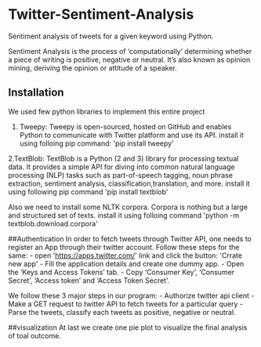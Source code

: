 # Twitter-Sentiment-Analysis
Sentiment analysis of tweets for a given keyword using Python.

Sentiment Analysis is the process of ‘computationally’ determining whether a piece of writing is positive, negative or neutral. 
It’s also known as opinion mining, deriving the opinion or attitude of a speaker.

## Installation
We used few python libraries to implement this entire project
1. Tweepy: Tweepy is open-sourced, hosted on GitHub and enables Python to communicate with Twitter platform and use its API. 
           install it using folloing pip command:
           'pip install tweepy'
           
2.TextBlob: TextBlob is a Python (2 and 3) library for processing textual data. It provides a simple API for diving into common natural 
language processing (NLP) tasks such as part-of-speech tagging, noun phrase extraction, sentiment analysis, classification,translation,
and more.
            install it using following pip command
            'pip install textblob'
                            
Also we need to install some NLTK corpora. Corpora is nothing but a large and structured set of texts.
            install it using folloing command
            'python -m textblob.download.corpora'

##Authentication
In order to fetch tweets through Twitter API, one needs to register an App through their twitter account. 
Follow these steps for the same:
            - open 'https://apps.twitter.com/' link and click the button: 'Crrate new app'
            -	Fill the application details and create one dummy app.
            -	Open the ‘Keys and Access Tokens’ tab.
            -	Copy ‘Consumer Key’, ‘Consumer Secret’, ‘Access token’ and ‘Access Token Secret’.
            
We follow these 3 major steps in our program:
            - Authorize twitter api client
            -	Make a GET request to twitter API to fetch tweets for a particular query
            - Parse the tweets, classify each tweets as positive, negative or neutral.
            
##visualization
 At last we create one pie plot to visualize the final analysis of toal outcome.
